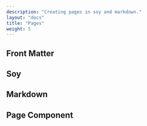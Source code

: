 ```yaml
---
description: "Creating pages in soy and markdown."
layout: "docs"
title: "Pages"
weight: 5
---
```


<article id="article1">

## Front Matter

</article>

<article id="article2">

## Soy

</article>

<article id="article3">

## Markdown

</article>

<article id="article4">

## Page Component

</article>
